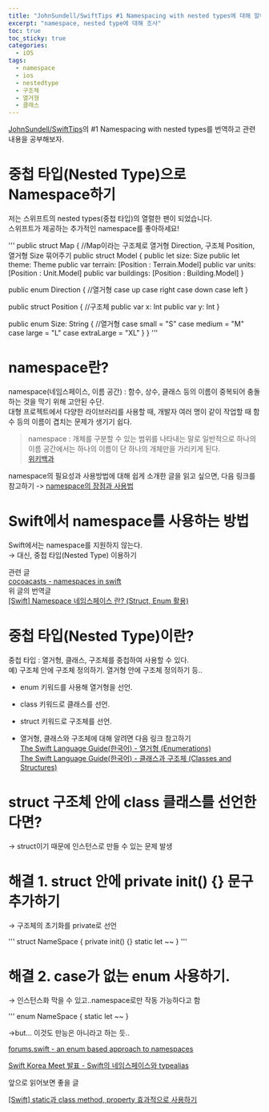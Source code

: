 ```yaml
---
title: "JohnSundell/SwiftTips #1 Namespacing with nested types에 대해 알아보자"
excerpt: "namespace, nested type에 대해 조사"
toc: true
toc_sticky: true
categories:
  - iOS
tags:
  - namespace
  - ios
  - nestedtype
  - 구조체
  - 열거형
  - 클래스
---
```


[JohnSundell/SwiftTips](https://github.com/JohnSundell/SwiftTips)의 \#1 Namespacing with nested types를 번역하고 관련 내용을 공부해보자.  

# 중첩 타입(Nested Type)으로 Namespace하기  
저는 스위프트의 nested types(중첩 타입)의 열렬한 팬이 되었습니다.  
스위프트가 제공하는 추가적인 namespace를 좋아하세요!  

'''
public struct Map { //Map이라는 구조체로 열거형 Direction, 구조체 Position, 열거형 Size 묶어주기
public struct Model { 
public let size: Size
public let theme: Theme
public var terrain: [Position : Terrain.Model]
public var units: [Position : Unit.Model]
public var buildings: [Position : Building.Model]
}

public enum Direction { //열거형
    case up
    case right
    case down
    case left
}

public struct Position { //구조체
    public var x: Int
    public var y: Int
}

public enum Size: String { //열거형
    case small = "S"
    case medium = "M"
    case large = "L"
    case extraLarge = "XL"
}
}
'''

# namespace란?

namespace(네임스페이스, 이름 공간) : 함수, 상수, 클래스 등의 이름이 중복되어 충돌하는 것을 막기 위해 고안된 수단.  
대형 프로젝트에서 다양한 라이브러리를 사용할 때, 개발자 여러 명이 같이 작업할 때 함수 등의 이름이 겹치는 문제가 생기기 쉽다.  

> namespace : 개체를 구분할 수 있는 범위를 나타내는 말로 일반적으로 하나의 이름 공간에서는 하나의 이름이 단 하나의 개체만을 가리키게 된다.  
[위키백과](https://ko.wikipedia.org/wiki/%EC%9D%B4%EB%A6%84%EA%B3%B5%EA%B0%84)

namespace의 필요성과 사용방법에 대해 쉽게 소개한 글을 읽고 싶으면, 다음 링크를 참고하기 -> [namespace의 장점과 사용법](https://bourne.tistory.com/18)


# Swift에서 namespace를 사용하는 방법

Swift에서는 namespace를 지원하지 않는다.  
→ 대신, 중첩 타입(Nested Type) 이용하기  

관련 글  
[cocoacasts - namespaces in swift](https://cocoacasts.com/namespaces-in-swift)  
위 글의 번역글  
[[Swift] Namespace 네임스페이스 란? (Struct, Enum 활용)](https://onelife2live.tistory.com/15)  


# 중첩 타입(Nested Type)이란?
중첩 타입 : 열거형, 클래스, 구조체를 중첩하여 사용할 수 있다.  
예) 구조체 안에 구조체 정의하기. 열거형 안에 구조체 정의하기 등..  

- enum 키워드를 사용해 열거형을 선언.  
- class 키워드로 클래스를 선언.  
- struct 키워드로 구조체를 선언.  

- 열거형, 클래스와 구조체에 대해 알려면 다음 링크 참고하기  
[The Swift Language Guide(한국어) - 열거형 (Enumerations)](https://jusung.gitbook.io/the-swift-language-guide/language-guide/08-enumerations)  
[The Swift Language Guide(한국어) - 클래스과 구조체 (Classes and Structures)](https://jusung.gitbook.io/the-swift-language-guide/language-guide/09-classes-and-structures)  



# struct 구조체 안에 class 클래스를 선언한다면?
→ struct이기 때문에 인스턴스로 만들 수 있는 문제 발생


# 해결 1. struct 안에 private init() {} 문구 추가하기

→ 구조체의 초기화를 private로 선언  

'''
struct NameSpace {
  private init() {}
  static let ~~
}
'''

# 해결 2. case가 없는 enum 사용하기.

→ 인스턴스화 막을 수 있고..namespace로만 작동 가능하다고 함  

'''
enum NameSpace {
  static let ~~
}

→but... 이것도 만능은 아니라고 하는 듯..  

[forums.swift - an enum based approach to namespaces](https://forums.swift.org/t/an-enum-based-approach-to-namespaces/12487/5)

[Swift Korea Meet 발표 - Swift의 네임스페이스와 typealias](https://academy.realm.io/kr/posts/swift-namespace-typealias/)




앞으로 읽어보면 좋을 글  

[[Swift] static과 class method, property 효과적으로 사용하기](https://sujinnaljin.medium.com/swift-static%EA%B3%BC-class-method-property-%ED%9A%A8%EA%B3%BC%EC%A0%81%EC%9C%BC%EB%A1%9C-%EC%82%AC%EC%9A%A9%ED%95%98%EA%B8%B0-b336311a923c)
